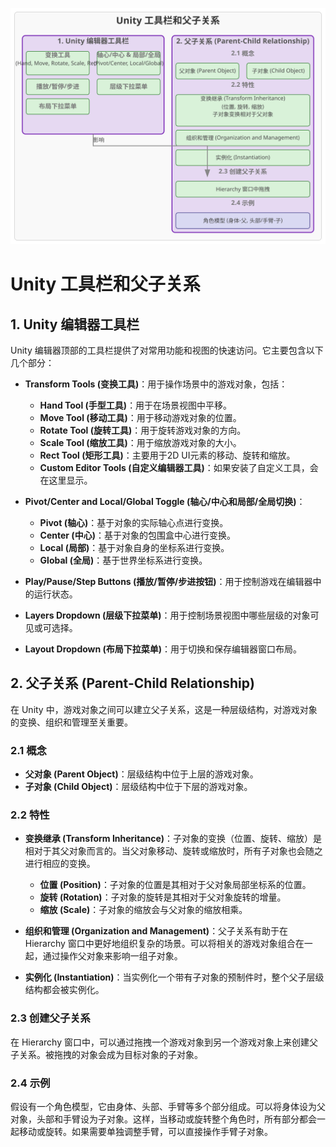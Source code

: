 ![Unity 工具栏和父子关系](svg/toolbar_parent_child_concept.svg)

# Unity 工具栏和父子关系

## 1. Unity 编辑器工具栏

Unity 编辑器顶部的工具栏提供了对常用功能和视图的快速访问。它主要包含以下几个部分：

- **Transform Tools (变换工具)**：用于操作场景中的游戏对象，包括：
  - **Hand Tool (手型工具)**：用于在场景视图中平移。
  - **Move Tool (移动工具)**：用于移动游戏对象的位置。
  - **Rotate Tool (旋转工具)**：用于旋转游戏对象的方向。
  - **Scale Tool (缩放工具)**：用于缩放游戏对象的大小。
  - **Rect Tool (矩形工具)**：主要用于2D UI元素的移动、旋转和缩放。
  - **Custom Editor Tools (自定义编辑器工具)**：如果安装了自定义工具，会在这里显示。

- **Pivot/Center and Local/Global Toggle (轴心/中心和局部/全局切换)**：
  - **Pivot (轴心)**：基于对象的实际轴心点进行变换。
  - **Center (中心)**：基于对象的包围盒中心进行变换。
  - **Local (局部)**：基于对象自身的坐标系进行变换。
  - **Global (全局)**：基于世界坐标系进行变换。

- **Play/Pause/Step Buttons (播放/暂停/步进按钮)**：用于控制游戏在编辑器中的运行状态。

- **Layers Dropdown (层级下拉菜单)**：用于控制场景视图中哪些层级的对象可见或可选择。

- **Layout Dropdown (布局下拉菜单)**：用于切换和保存编辑器窗口布局。

## 2. 父子关系 (Parent-Child Relationship)

在 Unity 中，游戏对象之间可以建立父子关系，这是一种层级结构，对游戏对象的变换、组织和管理至关重要。

### 2.1 概念

- **父对象 (Parent Object)**：层级结构中位于上层的游戏对象。
- **子对象 (Child Object)**：层级结构中位于下层的游戏对象。

### 2.2 特性

- **变换继承 (Transform Inheritance)**：子对象的变换（位置、旋转、缩放）是相对于其父对象而言的。当父对象移动、旋转或缩放时，所有子对象也会随之进行相应的变换。
  - **位置 (Position)**：子对象的位置是其相对于父对象局部坐标系的位置。
  - **旋转 (Rotation)**：子对象的旋转是其相对于父对象旋转的增量。
  - **缩放 (Scale)**：子对象的缩放会与父对象的缩放相乘。

- **组织和管理 (Organization and Management)**：父子关系有助于在 Hierarchy 窗口中更好地组织复杂的场景。可以将相关的游戏对象组合在一起，通过操作父对象来影响一组子对象。

- **实例化 (Instantiation)**：当实例化一个带有子对象的预制件时，整个父子层级结构都会被实例化。

### 2.3 创建父子关系

在 Hierarchy 窗口中，可以通过拖拽一个游戏对象到另一个游戏对象上来创建父子关系。被拖拽的对象会成为目标对象的子对象。

### 2.4 示例

假设有一个角色模型，它由身体、头部、手臂等多个部分组成。可以将身体设为父对象，头部和手臂设为子对象。这样，当移动或旋转整个角色时，所有部分都会一起移动或旋转。如果需要单独调整手臂，可以直接操作手臂子对象。